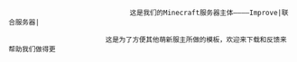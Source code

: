                                   这是我们的Minecraft服务器主体————Improve|联合服务器|

                            这是为了方便其他萌新服主所做的模板，欢迎来下载和反馈来帮助我们做得更
